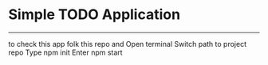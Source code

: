 # Simple TODO Application
______________________________________
to check this app folk this repo and
Open terminal 
Switch path to project repo
Type npm init 
Enter npm start
